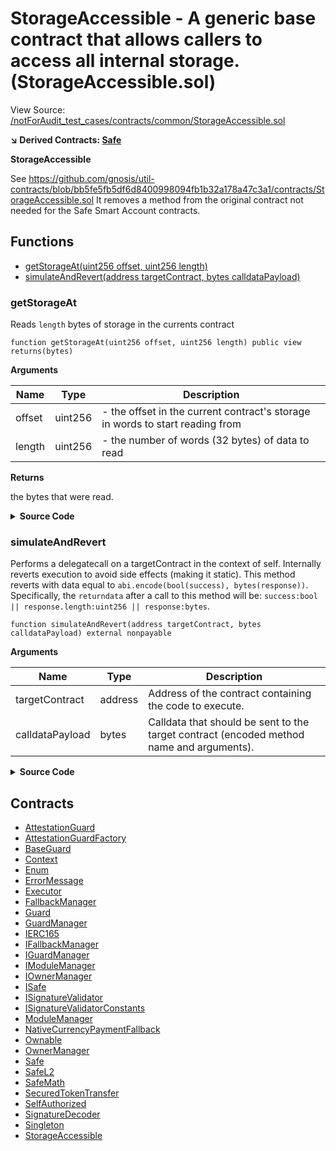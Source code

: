 # StorageAccessible - A generic base contract that allows callers to access all internal storage. (StorageAccessible.sol)

View Source: [/notForAudit_test_cases/contracts/common/StorageAccessible.sol](../notForAudit_test_cases/contracts/common/StorageAccessible.sol)

**↘ Derived Contracts: [Safe](Safe.md)**

**StorageAccessible**

See https://github.com/gnosis/util-contracts/blob/bb5fe5fb5df6d8400998094fb1b32a178a47c3a1/contracts/StorageAccessible.sol
It removes a method from the original contract not needed for the Safe Smart Account contracts.

## Functions

- [getStorageAt(uint256 offset, uint256 length)](#getstorageat)
- [simulateAndRevert(address targetContract, bytes calldataPayload)](#simulateandrevert)

### getStorageAt

Reads `length` bytes of storage in the currents contract

```solidity
function getStorageAt(uint256 offset, uint256 length) public view
returns(bytes)
```

**Arguments**

| Name   | Type    | Description                                                                   |
| ------ | ------- | ----------------------------------------------------------------------------- |
| offset | uint256 | - the offset in the current contract's storage in words to start reading from |
| length | uint256 | - the number of words (32 bytes) of data to read                              |

**Returns**

the bytes that were read.

<details>
	<summary><strong>Source Code</strong></summary>

```javascript
function getStorageAt(uint256 offset, uint256 length) public view returns (bytes memory) {
        bytes memory result = new bytes(length * 32);
        for (uint256 index = 0; index < length; index++) {
            /* solhint-disable no-inline-assembly */
            /// @solidity memory-safe-assembly
            assembly {
                let word := sload(add(offset, index))
                mstore(add(add(result, 0x20), mul(index, 0x20)), word)
            }
            /* solhint-enable no-inline-assembly */
        }
        return result;
    }
```

</details>

### simulateAndRevert

Performs a delegatecall on a targetContract in the context of self.
Internally reverts execution to avoid side effects (making it static).
This method reverts with data equal to `abi.encode(bool(success), bytes(response))`.
Specifically, the `returndata` after a call to this method will be:
`success:bool || response.length:uint256 || response:bytes`.

```solidity
function simulateAndRevert(address targetContract, bytes calldataPayload) external nonpayable
```

**Arguments**

| Name            | Type    | Description                                                                              |
| --------------- | ------- | ---------------------------------------------------------------------------------------- |
| targetContract  | address | Address of the contract containing the code to execute.                                  |
| calldataPayload | bytes   | Calldata that should be sent to the target contract (encoded method name and arguments). |

<details>
	<summary><strong>Source Code</strong></summary>

```javascript
function simulateAndRevert(address targetContract, bytes memory calldataPayload) external {
        /* solhint-disable no-inline-assembly */
        /// @solidity memory-safe-assembly
        assembly {
            let success := delegatecall(gas(), targetContract, add(calldataPayload, 0x20), mload(calldataPayload), 0, 0)
            // Load free memory location
            let ptr := mload(0x40)
            mstore(ptr, success)
            mstore(add(ptr, 0x20), returndatasize())
            returndatacopy(add(ptr, 0x40), 0, returndatasize())
            revert(ptr, add(returndatasize(), 0x40))
        }
        /* solhint-enable no-inline-assembly */
    }
```

</details>

## Contracts

- [AttestationGuard](AttestationGuard.md)
- [AttestationGuardFactory](AttestationGuardFactory.md)
- [BaseGuard](BaseGuard.md)
- [Context](Context.md)
- [Enum](Enum.md)
- [ErrorMessage](ErrorMessage.md)
- [Executor](Executor.md)
- [FallbackManager](FallbackManager.md)
- [Guard](Guard.md)
- [GuardManager](GuardManager.md)
- [IERC165](IERC165.md)
- [IFallbackManager](IFallbackManager.md)
- [IGuardManager](IGuardManager.md)
- [IModuleManager](IModuleManager.md)
- [IOwnerManager](IOwnerManager.md)
- [ISafe](ISafe.md)
- [ISignatureValidator](ISignatureValidator.md)
- [ISignatureValidatorConstants](ISignatureValidatorConstants.md)
- [ModuleManager](ModuleManager.md)
- [NativeCurrencyPaymentFallback](NativeCurrencyPaymentFallback.md)
- [Ownable](Ownable.md)
- [OwnerManager](OwnerManager.md)
- [Safe](Safe.md)
- [SafeL2](SafeL2.md)
- [SafeMath](SafeMath.md)
- [SecuredTokenTransfer](SecuredTokenTransfer.md)
- [SelfAuthorized](SelfAuthorized.md)
- [SignatureDecoder](SignatureDecoder.md)
- [Singleton](Singleton.md)
- [StorageAccessible](StorageAccessible.md)
